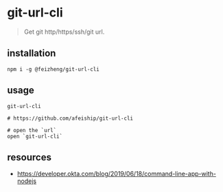 # git-url-cli
> Get git http/https/ssh/git url.

## installation
```shell
npm i -g @feizheng/git-url-cli
```

## usage
```shell
git-url-cli

# https://github.com/afeiship/git-url-cli

# open the `url`
open `git-url-cli`
```

## resources
- https://developer.okta.com/blog/2019/06/18/command-line-app-with-nodejs
